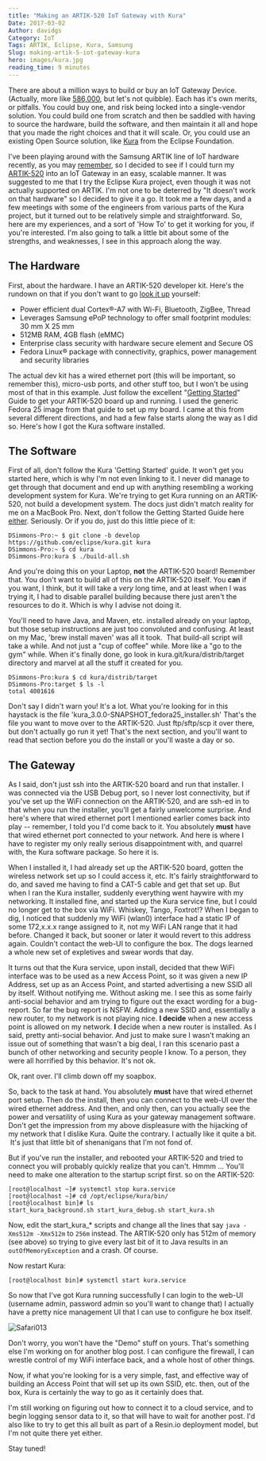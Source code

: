 ```yaml
---
title: "Making an ARTIK-520 IoT Gateway with Kura"
Date: 2017-03-02
Author: davidgs
Category: IoT
Tags: ARTIK, Eclipse, Kura, Samsung
Slug: making-artik-5-iot-gateway-kura
hero: images/kura.jpg
reading_time: 9 minutes
---
```


There are about a million ways to build or buy an IoT Gateway Device. (Actually, more like [586,000](https://www.google.com/#newwindow=1&q=iot+gateway+device&*), but let's not quibble). Each has it's own merits, or pitfalls. You could buy one, and risk being locked into a single-vendor solution. You could build one from scratch and then be saddled with having to source the hardware, build the software, and then maintain it all and hope that you made the right choices and that it will scale. Or, you could use an existing Open Source solution, like [Kura](http://www.eclipse.org/kura/index.php) from the Eclipse Foundation.

I've been playing around with the Samsung ARTIK line of IoT hardware recently, as you may [remember](/posts/category/iot/winter-vacation-iot-artik-5/), so I decided to see if I could turn my [ARTIK-520](http://www.digikey.com/product-detail/en/samsung-semiconductor-inc/SIP-KITNXB001/1510-1316-ND/5825102) into an IoT Gateway in an easy, scalable manner. It was suggested to me that I try the Eclipse Kura project, even though it was not actually supported on ARTIK. I'm not one to be deterred by "It doesn't work on that hardware" so I decided to give it a go. It took me a few days, and a few meetings with some of the engineers from various parts of the Kura project, but it turned out to be relatively simple and straightforward. So, here are my experiences, and a sort of 'How To' to get it working for you, if you're interested. I'm also going to talk a little bit about some of the strengths, and weaknesses, I see in this approach along the way.

## The Hardware

First, about the hardware. I have an ARTIK-520 developer kit. Here's the rundown on that if you don't want to go [look it up](https://www.artik.io/modules/artik-520/) yourself:

- Power efficient dual Cortex®-A7 with Wi-Fi, Bluetooth, ZigBee, Thread
- Leverages Samsung ePoP technology to offer small footprint modules: 30 mm X 25 mm
- 512MB RAM, 4GB flash (eMMC)
- Enterprise class security with hardware secure element and Secure OS
- Fedora Linux® package with connectivity, graphics, power management and security libraries

The actual dev kit has a wired ethernet port (this will be important, so remember this), micro-usb ports, and other stuff too, but I won't be using most of that in this example. Just follow the excellent "[Getting Started](https://developer.artik.io/documentation/artik/getting-started/)" Guide to get your ARTIK-520 board up and running. I used the generic Fedora 25 image from that guide to set up my board. I came at this from several different directions, and had a few false starts along the way as I did so. Here's how I got the Kura software installed.

## The Software

First of all, don't follow the Kura 'Getting Started' guide. It won't get you started here, which is why I'm not even linking to it. I never did manage to get through that document and end up with anything resembling a working development system for Kura. We're trying to get Kura running on an ARTIK-520, not build a development system. The docs just didn't match reality for me on a MacBook Pro. Next, don't follow the Getting Started Guide here [either](http://wiki.eclipse.org/Kura/Getting_Started). Seriously. Or if you do, just do this little piece of it:

```
DSimmons-Pro:~ $ git clone -b develop https://github.com/eclipse/kura.git kura
DSimmons-Pro:~ $ cd kura
DSimmons-Pro:kura $ ./build-all.sh
```

And you're doing this on your Laptop, **not** the ARTIK-520 board! Remember that. You don't want to build all of this on the ARTIK-520 itself. You **can** if you want, I think, but it will take a *very* long time, and at least when I was trying it, I had to disable parallel building because there just aren't the resources to do it. Which is why I advise not doing it.

You'll need to have Java, and Maven, etc. installed already on your laptop, but those setup instructions are just too convoluted and confusing. At least on my Mac, 'brew install maven' was all it took.  That build-all script will take a while. And not just a "cup of coffee" while. More like a "go to the gym" while. When it's finally done, go look in kura.git/kura/distrib/target directory and marvel at all the stuff it created for you.

```
DSimmons-Pro:kura $ cd kura/distrib/target
DSimmons-Pro:target $ ls -l
total 4001616
```

Don't say I didn't warn you! It's a lot. What you're looking for in this haystack is the file 'kura_3.0.0-SNAPSHOT_fedora25_installer.sh' That's the file you want to move over to the ARTIK-520. Just ftp/sftp/scp it over there, but don't actually go run it yet! That's the next section, and you'll want to read that section before you do the install or you'll waste a day or so.

## The Gateway

As I said, don't just ssh into the ARTIK-520 board and run that installer. I was connected via the USB Debug port, so I never lost connectivity, but if you've set up the WiFi connection on the ARTIK-520, and are ssh-ed in to that when you run the installer, you'll get a fairly unwelcome surprise. And here's where that wired ethernet port I mentioned earlier comes back into play -- remember, I told you I'd come back to it. You absolutely **must** have that wired ethernet port connected to your network. And here is where I have to register my only really serious disappointment with, and quarrel with, the Kura software package. So here it is.

When I installed it, I had already set up the ARTIK-520 board, gotten the wireless network set up so I could access it, etc. It's fairly straightforward to do, and saved me having to find a CAT-5 cable and get that set up. But when I ran the Kura installer, suddenly everything went haywire with my networking. It installed fine, and started up the Kura service fine, but I could no longer get to the box via WiFi. Whiskey, Tango, Foxtrot!? When I began to dig, I noticed that suddenly my WiFi (wlan0) interface had a static IP of some 172,x.x.x range assigned to it, not my WiFi LAN range that it had before. Changed it back, but sooner or later it would revert to this address again. Couldn't contact the web-UI to configure the box. The dogs learned a whole new set of expletives and swear words that day.

It turns out that the Kura service, upon install, decided that thew WiFi interface was to be used as a new Access Point, so it was given a new IP Address, set up as an Access Point, and started advertising a new SSID all by itself. Without notifying me. Without asking me. I see this as some fairly anti-social behavior and am trying to figure out the exact wording for a bug-report. So far the bug report is NSFW. Adding a new SSID and, essentially a new router, to my network is not playing nice. **I decide** when a new access point is allowed on my network. **I** decide when a new router is installed. As I said, pretty anti-social behavior. And just to make sure I wasn't making an issue out of something that wasn't a big deal, I ran this scenario past a bunch of other networking and security people I know. To a person, they were all horrified by this behavior. It's not ok.

Ok, rant over. I'll climb down off my soapbox.

So, back to the task at hand. You absolutely **must** have that wired ethernet port setup. Then do the install, then you can connect to the web-UI over the wired ethernet address. And then, and only then, can you actually see the power and versatility of using Kura as your gateway management software. Don't get the impression from my above displeasure with the hijacking of my network that I dislike Kura. Quite the contrary. I actually like it quite a bit.  It's just that little bit of shenanigans that I'm not fond of.

But if you've run the installer, and rebooted your ARTIK-520 and tried to connect you will probably quickly realize that you can't. Hmmm ... You'll need to make one alteration to the startup script first. so on the ARTIK-520:

```
[root@localhost ~]# systemctl stop kura.service
[root@localhost ~]# cd /opt/eclipse/kura/bin/
[root@localhost bin]# ls
start_kura_background.sh start_kura_debug.sh start_kura.sh
```

Now, edit the start_kura_* scripts and change all the lines that say `java -Xms512m -Xmx512m` to `256m` instead. The ARTIK-520 only has 512m of memory (see above) so trying to give every last bit of it to Java results in an `outOfMemoryException` and a crash. Of course.

Now restart Kura:

```
[root@localhost bin]# systemctl start kura.service
```

So now that I've got Kura running successfully I can login to the web-UI (username admin, password admin so you'll want to change that) I actually have a pretty nice management UI that I can use to configure he box itself.

![Safari013](/posts/category/general/images/Safari013.jpg)

Don't worry, you won't have the "Demo" stuff on yours. That's something else I'm working on for another blog post. I can configure the firewall, I can wrestle control of my WiFi interface back, and a whole host of other things.

Now, if what you're looking for is a very simple, fast, and effective way of building an Access Point that will set up its own SSID, etc. then, out of the box, Kura is certainly the way to go as it certainly does that.

I'm still working on figuring out how to connect it to a cloud service, and to begin logging sensor data to it, so that will have to wait for another post. I'd also like to try to get this all built as part of a Resin.io deployment model, but I'm not quite there yet either.

Stay tuned!
